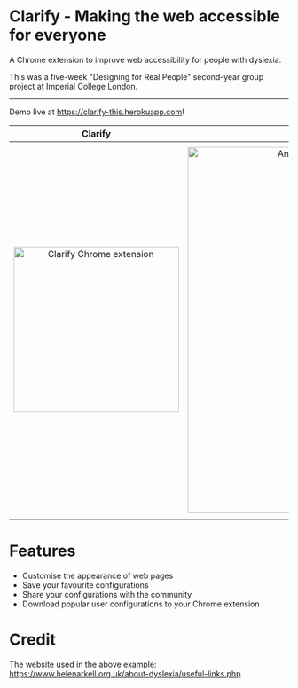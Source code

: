 # Clarify - Making the web accessible for everyone

A Chrome extension to improve web accessibility for people with dyslexia.

This was a five-week "Designing for Real People" second-year group project at Imperial College London.

---
Demo live at https://clarify-this.herokuapp.com!

Clarify | A web page before | A web page after
:-:|:-:|:-:
<img width="298" alt="Clarify Chrome extension" src="https://user-images.githubusercontent.com/30090176/177612003-a4cd2eb4-0d2a-4512-8d78-08bbeca2cbe0.png"> | <img width="661" alt="An example of a web page before using Clarify" src="https://user-images.githubusercontent.com/30090176/177612047-95c09e2f-ec17-48b1-9ec4-b6488b2ec994.png"> | <img width="675" alt="An example of a web page after using Clarify" src="https://user-images.githubusercontent.com/30090176/177612081-755a3832-cacc-479e-a488-978c31a344ce.png">

# Features
- Customise the appearance of web pages
- Save your favourite configurations
- Share your configurations with the community
- Download popular user configurations to your Chrome extension

# Credit
The website used in the above example: https://www.helenarkell.org.uk/about-dyslexia/useful-links.php
